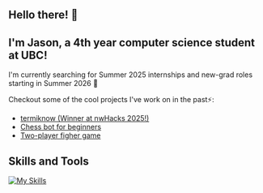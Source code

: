 ## Hello there! 👋
## I'm Jason, a 4th year computer science student at UBC!
I'm currently searching for Summer 2025 internships and new-grad roles starting in Summer 2026 🔭

Checkout some of the cool projects I've work on in the past⚡:
- [termiknow (Winner at nwHacks 2025!)](https://github.com/zhangLily2020/nwhacks2025)
- [Chess bot for beginners](https://github.com/jason-j-wang/CS-Coop-Final-Project-Chess-Bot)
- [Two-player figher game](https://github.com/jason-j-wang/Programming-11-Final-Project)

## Skills and Tools
[![My Skills](https://skillicons.dev/icons?i=aws,c,cpp,css,dynamodb,flask,git,github,html,idea,java,js,jest,latex,less,linux,md,nodejs,npm,php,postgres,postman,pycharm,py,react,redux,sklearn,tensorflow,ts,vscode)](https://skillicons.dev)
